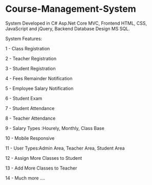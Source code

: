 # Course-Management-System

System Developed in C# Asp.Net Core MVC, Frontend HTML, CSS, JavaScript and jQuery, Backend Database Design MS SQL.

System Features:

1 - Class Registration

2 - Teacher Registration

3 - Student Registration

4 - Fees Remainder Notification

5 - Employee Salary Notification

6 - Student Exam

7 - Student Attendance 

8 - Teacher Attendance 

9 - Salary Types :Hourely, Monthly, Class Base

10 - Mobile Responsive

11 - User Types:Admin Area, Teacher Area, Student Area 

12 - Assign More Classes to Student

13 - Add More Classes to Teacher

14 - Much more ....
